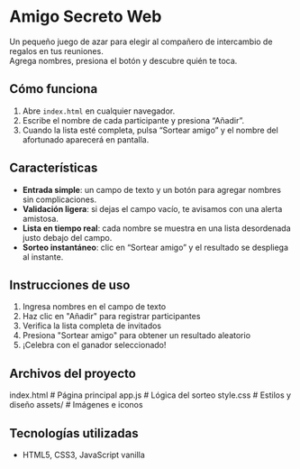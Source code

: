 # Amigo Secreto Web

Un pequeño juego de azar para elegir al compañero de intercambio de regalos en tus reuniones.  
Agrega nombres, presiona el botón y descubre quién te toca.

## Cómo funciona

1. Abre `index.html` en cualquier navegador.
2. Escribe el nombre de cada participante y presiona “Añadir”.
3. Cuando la lista esté completa, pulsa “Sortear amigo” y el nombre del afortunado aparecerá en pantalla.

## Características

- **Entrada simple**: un campo de texto y un botón para agregar nombres sin complicaciones.
- **Validación ligera**: si dejas el campo vacío, te avisamos con una alerta amistosa.
- **Lista en tiempo real**: cada nombre se muestra en una lista desordenada justo debajo del campo.
- **Sorteo instantáneo**: clic en “Sortear amigo” y el resultado se despliega al instante.

## Instrucciones de uso

1. Ingresa nombres en el campo de texto
2. Haz clic en "Añadir" para registrar participantes
3. Verifica la lista completa de invitados
4. Presiona "Sortear amigo" para obtener un resultado aleatorio
5. ¡Celebra con el ganador seleccionado!

## Archivos del proyecto

index.html # Página principal
app.js # Lógica del sorteo
style.css # Estilos y diseño
assets/ # Imágenes e iconos

## Tecnologías utilizadas

- HTML5, CSS3, JavaScript vanilla
